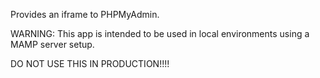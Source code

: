 Provides an iframe to PHPMyAdmin. 

WARNING: This app is intended to be used in local environments using a MAMP server setup. 

DO NOT USE THIS IN PRODUCTION!!!!
